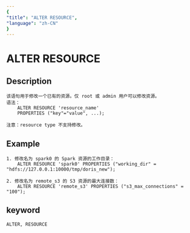 ```yaml
---
{
"title": "ALTER RESOURCE",
"language": "zh-CN"
}
---
```


<!-- 
Licensed to the Apache Software Foundation (ASF) under one
or more contributor license agreements.  See the NOTICE file
distributed with this work for additional information
regarding copyright ownership.  The ASF licenses this file
to you under the Apache License, Version 2.0 (the
"License"); you may not use this file except in compliance
with the License.  You may obtain a copy of the License at

  http://www.apache.org/licenses/LICENSE-2.0

Unless required by applicable law or agreed to in writing,
software distributed under the License is distributed on an
"AS IS" BASIS, WITHOUT WARRANTIES OR CONDITIONS OF ANY
KIND, either express or implied.  See the License for the
specific language governing permissions and limitations
under the License.
-->

# ALTER RESOURCE

## Description

    该语句用于修改一个已有的资源。仅 root 或 admin 用户可以修改资源。
    语法：
        ALTER RESOURCE 'resource_name'
        PROPERTIES ("key"="value", ...);

    注意：resource type 不支持修改。

## Example

    1. 修改名为 spark0 的 Spark 资源的工作目录：
        ALTER RESOURCE 'spark0' PROPERTIES ("working_dir" = "hdfs://127.0.0.1:10000/tmp/doris_new");

    2. 修改名为 remote_s3 的 S3 资源的最大连接数：
        ALTER RESOURCE 'remote_s3' PROPERTIES ("s3_max_connections" = "100");

## keyword

    ALTER, RESOURCE
